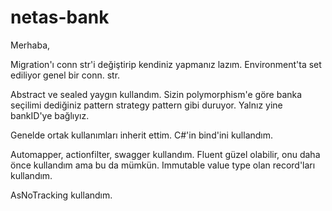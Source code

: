 # netas-bank

Merhaba,

Migration'ı conn str'i değiştirip kendiniz yapmanız lazım. Environment'ta set ediliyor genel bir conn. str.

Abstract ve sealed yaygın kullandım. Sizin polymorphism'e göre banka seçilimi dediğiniz pattern strategy pattern gibi duruyor. Yalnız yine bankID'ye bağlıyız.

Genelde ortak kullanımları inherit ettim. C#'in bind'ini kullandım.

Automapper, actionfilter, swagger kullandım. Fluent güzel olabilir, onu daha önce kullandım ama bu da mümkün. Immutable value type olan record'ları kullandım.

AsNoTracking kullandım.
